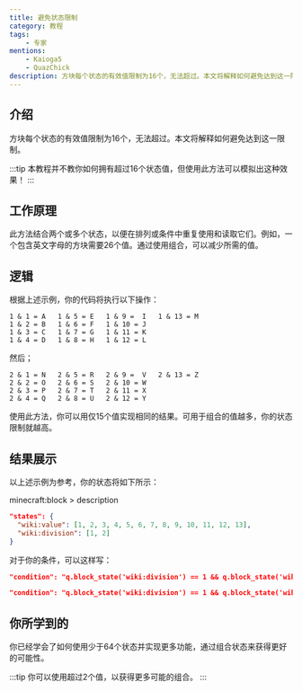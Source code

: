 ```yaml
---
title: 避免状态限制
category: 教程
tags:
    - 专家
mentions:
    - Kaioga5
    - QuazChick
description: 方块每个状态的有效值限制为16个，无法超过。本文将解释如何避免达到这一限制。
---
```


## 介绍

方块每个状态的有效值限制为16个，无法超过。本文将解释如何避免达到这一限制。

:::tip
本教程并不教你如何拥有超过16个状态值，但使用此方法可以模拟出这种效果！
:::

## 工作原理

此方法结合两个或多个状态，以便在排列或条件中重复使用和读取它们。例如，一个包含英文字母的方块需要26个值。通过使用组合，可以减少所需的值。

## 逻辑

根据上述示例，你的代码将执行以下操作：

```
1 & 1 = A   1 & 5 = E   1 & 9 =  I   1 & 13 = M
1 & 2 = B   1 & 6 = F   1 & 10 = J
1 & 3 = C   1 & 7 = G   1 & 11 = K
1 & 4 = D   1 & 8 = H   1 & 12 = L
```

然后；

```
2 & 1 = N   2 & 5 = R   2 & 9 =  V   2 & 13 = Z
2 & 2 = O   2 & 6 = S   2 & 10 = W
2 & 3 = P   2 & 7 = T   2 & 11 = X
2 & 4 = Q   2 & 8 = U   2 & 12 = Y
```

使用此方法，你可以用仅15个值实现相同的结果。可用于组合的值越多，你的状态限制就越高。

## 结果展示

以上述示例为参考，你的状态将如下所示：

<CodeHeader>minecraft:block > description</CodeHeader>

```json
"states": {
  "wiki:value": [1, 2, 3, 4, 5, 6, 7, 8, 9, 10, 11, 12, 13],
  "wiki:division": [1, 2]
}
```

对于你的条件，可以这样写：

```json
"condition": "q.block_state('wiki:division') == 1 && q.block_state('wiki:value') == 1"
```

```json
"condition": "q.block_state('wiki:division') == 1 && q.block_state('wiki:value') == 2"
```

## 你所学到的

你已经学会了如何使用少于64个状态并实现更多功能，通过组合状态来获得更好的可能性。

:::tip
你可以使用超过2个值，以获得更多可能的组合。
:::